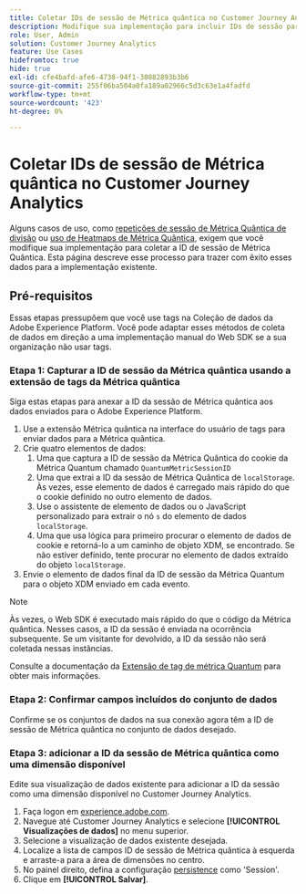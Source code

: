 ```yaml
---
title: Coletar IDs de sessão de Métrica quântica no Customer Journey Analytics
description: Modifique sua implementação para incluir IDs de sessão para que você possa analisá-las no Customer Journey Analytics.
role: User, Admin
solution: Customer Journey Analytics
feature: Use Cases
hidefromtoc: true
hide: true
exl-id: cfe4bafd-afe6-4738-94f1-30882893b3b6
source-git-commit: 255f06ba504a0fa189a02966c5d3c63e1a4fadfd
workflow-type: tm+mt
source-wordcount: '423'
ht-degree: 0%

---
```


# Coletar IDs de sessão de Métrica quântica no Customer Journey Analytics

Alguns casos de uso, como [repetições de sessão de Métrica Quântica de divisão](tie-session-replays.md) ou [uso de Heatmaps de Métrica Quântica](heatmap.md), exigem que você modifique sua implementação para coletar a ID de sessão de Métrica Quântica. Esta página descreve esse processo para trazer com êxito esses dados para a implementação existente.

## Pré-requisitos

Essas etapas pressupõem que você use tags na Coleção de dados da Adobe Experience Platform. Você pode adaptar esses métodos de coleta de dados em direção a uma implementação manual do Web SDK se a sua organização não usar tags.

### Etapa 1: Capturar a ID de sessão da Métrica quântica usando a extensão de tags da Métrica quântica

Siga estas etapas para anexar a ID da sessão de Métrica quântica aos dados enviados para o Adobe Experience Platform.

1. Use a extensão Métrica quântica na interface do usuário de tags para enviar dados para a Métrica quântica.
1. Crie quatro elementos de dados:
   1. Uma que captura a ID de sessão da Métrica Quântica do cookie da Métrica Quantum chamado `QuantumMetricSessionID`
   1. Uma que extrai a ID da sessão de Métrica Quântica de `localStorage`. Às vezes, esse elemento de dados é carregado mais rápido do que o cookie definido no outro elemento de dados.
   1. Use o assistente de elemento de dados ou o JavaScript personalizado para extrair o nó `s` do elemento de dados `localStorage`.
   1. Uma que usa lógica para primeiro procurar o elemento de dados de cookie e retorná-lo a um caminho de objeto XDM, se encontrado. Se não estiver definido, tente procurar no elemento de dados extraído do objeto `localStorage`.
1. Envie o elemento de dados final da ID de sessão da Métrica Quantum para o objeto XDM enviado em cada evento.

>[!NOTE]
>Às vezes, o Web SDK é executado mais rápido do que o código da Métrica quântica. Nesses casos, a ID da sessão é enviada na ocorrência subsequente. Se um visitante for devolvido, a ID da sessão não será coletada nessas instâncias.

Consulte a documentação da [Extensão de tag de métrica Quantum](https://experienceleague.adobe.com/en/docs/experience-platform/destinations/catalog/analytics/quantum-metric) para obter mais informações.

### Etapa 2: Confirmar campos incluídos do conjunto de dados

Confirme se os conjuntos de dados na sua conexão agora têm a ID de sessão de Métrica quântica no conjunto de dados desejado.

### Etapa 3: adicionar a ID da sessão de Métrica quântica como uma dimensão disponível

Edite sua visualização de dados existente para adicionar a ID da sessão como uma dimensão disponível no Customer Journey Analytics.

1. Faça logon em [experience.adobe.com](https://experience.adobe.com).
1. Navegue até Customer Journey Analytics e selecione **[!UICONTROL Visualizações de dados]** no menu superior.
1. Selecione a visualização de dados existente desejada.
1. Localize a lista de campos ID de sessão de Métrica quântica à esquerda e arraste-a para a área de dimensões no centro.
1. No painel direito, defina a configuração [persistence](/help/data-views/component-settings/persistence.md) como &#39;Session&#39;.
1. Clique em **[!UICONTROL Salvar]**.


